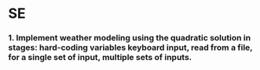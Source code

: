 # SE

### 1. Implement weather modeling using the quadratic solution in stages: hard-coding variables keyboard input, read from a file, for a single set of input, multiple sets of inputs.
